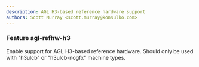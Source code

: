 ```yaml
---
description: AGL H3-based reference hardware support
authors: Scott Murray <scott.murray@konsulko.com>
---
```


### Feature agl-refhw-h3

Enable support for AGL H3-based reference hardware.  Should only be used with "h3ulcb" or "h3ulcb-nogfx" machine types.
